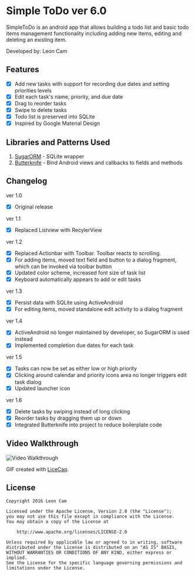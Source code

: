 # Simple ToDo ver 6.0

SimpleToDo is an android app that allows building a todo list and basic todo items management functionality including adding new items, editing and deleting an existing item.

Developed by: Leon Cam

## Features

* [x] Add new tasks with support for recording due dates and setting priorities levels
* [x] Edit each task's name, priority, and due date
* [x] Drag to reorder tasks
* [x] Swipe to delete tasks
* [x] Todo list is preserved into SQLite
* [x] Inspired by Google Material Design

## Libraries and Patterns Used

1. [SugarORM](http://satyan.github.io/sugar/) - SQLite wrapper
2. [Butterknife](http://jakewharton.github.io/butterknife/) - Bind Android views and callbacks to fields and methods

## Changelog

ver 1.0
* [x] Original release

ver 1.1
* [x] Replaced Listview with RecylerView

ver 1.2
* [x] Replaced Actionbar with Toolbar.  Toolbar reacts to scrolling.
* [x] For adding items, moved text field and button to a dialog fragment, which can be invoked via toolbar button
* [x] Updated color scheme, increased font size of task list
* [x] Keyboard automatically appears to add or edit tasks

ver 1.3
* [x] Persist data with SQLite using ActiveAndroid
* [x] For editing items, moved standalone edit activity to a dialog fragment

ver 1.4
* [x] ActiveAndroid no longer maintained by developer, so SugarORM is used instead
* [x] Implemented completion due dates for each task

ver 1.5
* [x] Tasks can now be set as either low or high priority
* [x] Clicking around calendar and priority icons area no longer triggers edit task dialog
* [x] Updated launcher icon

ver 1.6
* [x] Delete tasks by swiping instead of long clicking
* [x] Reorder tasks by dragging them up or down
* [x] Integrated Butterknife into project to reduce boilerplate code

## Video Walkthrough 

<img src='https://i.imgur.com/TqxZcC8.gif' title='Video Walkthrough' width='' alt='Video Walkthrough' />

GIF created with [LiceCap](http://www.cockos.com/licecap/).

## License

    Copyright 2016 Leon Cam

    Licensed under the Apache License, Version 2.0 (the "License");
    you may not use this file except in compliance with the License.
    You may obtain a copy of the License at

        http://www.apache.org/licenses/LICENSE-2.0

    Unless required by applicable law or agreed to in writing, software
    distributed under the License is distributed on an "AS IS" BASIS,
    WITHOUT WARRANTIES OR CONDITIONS OF ANY KIND, either express or implied.
    See the License for the specific language governing permissions and
    limitations under the License.
